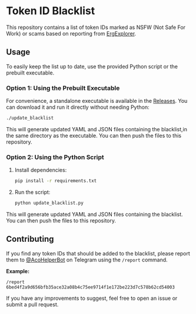 # Token ID Blacklist  

This repository contains a list of token IDs marked as NSFW (Not Safe For Work) or scams based on reporting from [ErgExplorer](https://ergexplorer.com/).  

## Usage  

To easily keep the list up to date, use the provided Python script or the prebuilt executable.  

### **Option 1: Using the Prebuilt Executable**  
For convenience, a standalone executable is available in the [Releases](https://github.com/YOUR-REPO/releases). You can download it and run it directly without needing Python:  

```sh
./update_blacklist
```

This will generate updated YAML and JSON files containing the blacklist,in the same directory as the executable. You can then push the files to this repository.

### **Option 2: Using the Python Script**  
1. Install dependencies:  
   ```sh
   pip install -r requirements.txt
   ```
2. Run the script:  
   ```sh
   python update_blacklist.py
   ```

This will generate updated YAML and JSON files containing the blacklist. You can then push the files to this repository.  

## Contributing  

If you find any token IDs that should be added to the blacklist, please report them to [@AcoHelperBot](https://t.me/AcoHelperBot) on Telegram using the `/report` command.  

**Example:**  
```  
/report 6bed4f2a9d656bfb35ace32a08b4c75ee9714f1e172be223d7c578b62cd54003  
```  

If you have any improvements to suggest, feel free to open an issue or submit a pull request.  